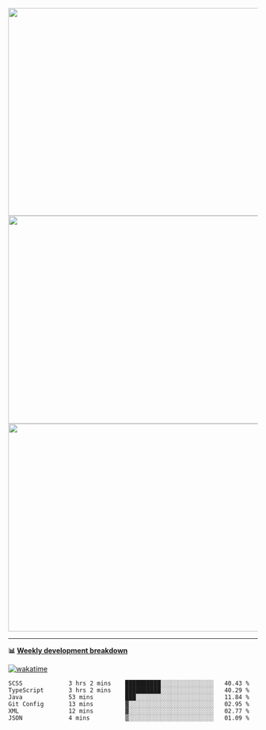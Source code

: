 <p float="left" align="middle"><img src="https://user-images.githubusercontent.com/56089155/195064669-12bd89bb-53c9-44b1-9fd8-993f93f585e1.png" width="600px" height="420px">
<img src="https://user-images.githubusercontent.com/56089155/195064706-c37aa3c8-f669-46c9-abba-1eadcbb910c5.png" width="600px" height="420px">
<img src="https://user-images.githubusercontent.com/56089155/195064753-0de674c7-4fc7-4831-a8a5-402e19cc77be.png" width="600px" height="420px"></p>

<hr />

**📊 [Weekly development breakdown](https://wakatime.com/@Ari24)**

[![wakatime](https://wakatime.com/badge/user/ca34c016-707f-4382-84cf-1823913a1423.svg)](https://wakatime.com/@ca34c016-707f-4382-84cf-1823913a1423)

<!--START_SECTION:waka-->

```text
SCSS             3 hrs 2 mins    ██████████░░░░░░░░░░░░░░░   40.43 %
TypeScript       3 hrs 2 mins    ██████████░░░░░░░░░░░░░░░   40.29 %
Java             53 mins         ███░░░░░░░░░░░░░░░░░░░░░░   11.84 %
Git Config       13 mins         ▓░░░░░░░░░░░░░░░░░░░░░░░░   02.95 %
XML              12 mins         ▓░░░░░░░░░░░░░░░░░░░░░░░░   02.77 %
JSON             4 mins          ▒░░░░░░░░░░░░░░░░░░░░░░░░   01.09 %
```

<!--END_SECTION:waka-->
